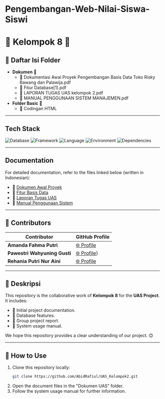 # Pengembangan-Web-Nilai-Siswa-Siswi
# 🌟 Kelompok 8 🌟

## 📂 Daftar Isi Folder
- **Dokumen** 📄
  - 📘 Dokumentasi Awal Proyek Pengembangan Basis Data Toko Risky Bawang dan Palawija.pdf
  - 📙 Fitur Database[1].pdf
  - 📗 LAPORAN TUGAS UAS kelompok 2.pdf
  - 📕 MANUAL PENGGUNAAN SISTEM MANAJEMEN.pdf
- **Folder Basic** 📁
  - 🔧 Codingan HTML

---

## Tech Stack
![Database](https://img.shields.io/badge/database-MySQL-green) ![Framework](https://img.shields.io/badge/framework-Yii2-blue) ![Language](https://img.shields.io/badge/language-PHP-blue) ![Environment](https://img.shields.io/badge/environment-XAMPP-orange) ![Dependencies](https://img.shields.io/badge/dependencies-Composer-yellow)

---

## Documentation
For detailed documentation, refer to the files linked below (written in Indonesian):

- 📘 [Dokumen Awal Proyek](#)
- 📙 [Fitur Basis Data](#)
- 📗 [Laporan Tugas UAS](#)
- 📕 [Manual Penggunaan Sistem](#)

---

## 🤝 Contributors
| Contributor       | GitHub Profile                                  |
|-------------------|------------------------------------------------|
| **Amanda Fahma Putri**  | [🌐 Profile](https://github.com/amandaafp76) |
| **Pawestri Wahyuning Gusti**      | [🌐 Profile](https://github.com/Pawestri10)) |
| **Rehania Putri Nur Aini**      | [🌐 Profile](https://github.com/rehaniaputrinuraini) |
---

## 📝 Deskripsi
This repository is the collaborative work of **Kelompok 8** for the **UAS Project**. It includes:
- 📌 Initial project documentation.
- 📌 Database features.
- 📌 Group project report.
- 📌 System usage manual.

We hope this repository provides a clear understanding of our project. 😊

---

## 🚀 How to Use
1. Clone this repository locally:
   ```bash
   git clone https://github.com/AbidRafiul/UAS_Kelompok2.git
   ```
2. Open the document files in the "Dokumen UAS" folder.
3. Follow the system usage manual for further information.
